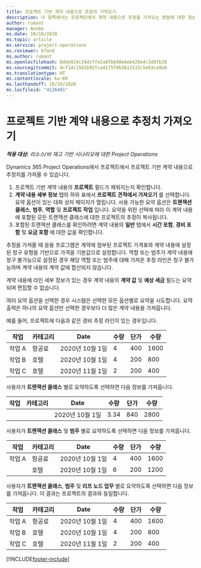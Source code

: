 ```yaml
---
title: 프로젝트 기반 계약 내용으로 추정치 가져오기
description: 이 항목에서는 프로젝트에서 계약 내용으로 추정을 가져오는 방법에 대한 정보를 제공합니다.
author: rumant
manager: Annbe
ms.date: 10/19/2020
ms.topic: article
ms.service: project-operations
ms.reviewer: kfend
ms.author: rumant
ms.openlocfilehash: 6dde924c24dcffe2a8fb690e6eb429e4c3d9fb28
ms.sourcegitcommit: 4cf1dc1561b92fca4175f0b3813133c5e63ce8e6
ms.translationtype: HT
ms.contentlocale: ko-KR
ms.lasthandoff: 10/28/2020
ms.locfileid: "4126401"
---
```

# <a name="import-an-estimate-to-a-project-based-contract-line"></a>프로젝트 기반 계약 내용으로 추정치 가져오기

_**적용 대상:** 리소스/비 재고 기반 시나리오에 대한 Project Operations_

Dynamics 365 Project Operations에서 프로젝트에서 프로젝트 기반 계약 내용으로 추정치를 가져올 수 있습니다.

1. 프로젝트 기반 계약 내용의 **프로젝트** 필드가 채워지는지 확인합니다.
2. **계약 내용 세부 정보** 탭의 하위 표에서 **프로젝트 견적에서 가져오기** 를 선택합니다. 요약 옵션이 있는 대화 상자 페이지가 열립니다. 사용 가능한 요약 옵션은 **트랜잭션 클래스**, **범주**, **역할** 및 **프로젝트 작업** 입니다. 요약을 위한 선택에 따라 이 계약 내용에 포함된 모든 트랜잭션 클래스에 대한 프로젝트의 추정이 복사됩니다. 
3. 포함된 트랜잭션 클래스를 확인하려면 계약 내용의 **일반** 탭에서 **시간 포함**, **경비 포함** 및 **요금 포함** 에 대한 값을 확인합니다.

추정을 가져올 때 응용 프로그램은 계약에 첨부된 프로젝트 가격표와 계약 내용에 설정된 청구 유형을 기반으로 가격을 기본값으로 설정합니다. 역할 또는 범주가 계약 내용에 청구 불가능으로 설정된 경우 해당 역할 또는 범주에 대해 가져온 추정 라인은 청구 불가능하며 계약 내용의 계약 값에 합산되지 않습니다.

계약 내용에 라인 세부 정보가 있는 경우 계약 내용의 **계약 값** 및 **예상 세금** 필드는 요약되며 편집할 수 없습니다.

여러 요약 옵션을 선택한 경우 시스템은 선택한 모든 옵션별로 요약을 시도합니다. 요약 출력은 하나의 요약 옵션만 선택한 경우보다 더 많은 계약 내용을 가져옵니다.

예를 들어, 프로젝트에 다음과 같은 경비 추정 라인이 있는 경우입니다.

| 작업 | 카테고리 | Date | 수량 | 단가 | 수량 |
| --- | --- | --- | --- | --- | --- |
| 작업 A | 항공료 | 2020년 10월 1일 | 4 | 400 | 1600 |
| 작업 B | 호텔 | 2020년 10월 1일 | 4 | 200 | 800 |
| 작업 C | 호텔 | 2020년 11월 1일 | 2 | 200 | 400 |

사용자가 **트랜잭션 클래스** 별로 요약하도록 선택하면 다음 정보를 가져옵니다.

| 작업 | 카테고리 | Date | 수량 | 단가 | 수량 |
| --- | --- | --- | --- | --- | --- |
| &nbsp;  | &nbsp;  | 2020년 10월 1일 | 3.34 | 840 | 2800 |

사용자가 **트랜잭션 클래스** 및 **범주** 별로 요약하도록 선택하면 다음 정보를 가져옵니다.

| 작업 | 카테고리 | Date | 수량 | 단가 | 수량 |
| --- | --- | --- | --- | --- | --- |
| 작업 A | 항공료 | 2020년 10월 1일 | 4 | 400 | 1600 |
| &nbsp;  | 호텔 | 2020년 10월 1일 | 6 | 200 | 1200 |

사용자가 **트랜잭션 클래스**, **범주** 및 **리프 노드 업무** 별로 요약하도록 선택하면 다음 정보를 가져옵니다. 이 결과는 프로젝트의 결과와 동일합니다.

| 작업 | 카테고리 | Date | 수량 | 단가 | 수량 |
| --- | --- | --- | --- | --- | --- |
| 작업 A | 항공료 | 2020년 10월 1일 | 4 | 400 | 1600 |
| 작업 B | 호텔 | 2020년 10월 1일 | 4 | 200 | 800 |
| 작업 C | 호텔 | 2020년 11월 1일 | 2 | 200 | 400 |


[!INCLUDE[footer-include](../includes/footer-banner.md)]